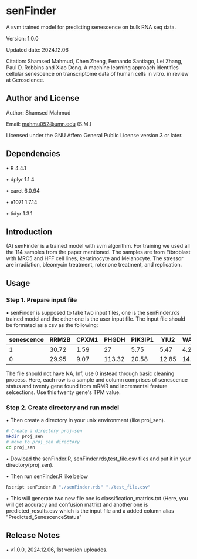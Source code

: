 # senFinder
A svm trained model for predicting senescence on bulk RNA seq data.

Version: 1.0.0

Updated date: 2024.12.06

Citation: Shamsed Mahmud, Chen Zheng, Fernando Santiago, Lei Zhang, Paul D. Robbins and Xiao Dong. A machine learning approach identifies cellular senescence on transcriptome data of human cells in vitro. in review at Geroscience.

#####
## Author and License

Author: Shamsed Mahmud

Email: mahmu052@umn.edu (S.M.)

Licensed under the GNU Affero General Public License version 3 or later.

#####
## Dependencies
• R 4.4.1

• dplyr 1.1.4

• caret 6.0.94

• e1071 1.7.14

• tidyr 1.3.1

#####
## Introduction

(A) senFinder is a trained model with svm algorithm. For training we used all the 114 samples from the paper mentioned. The samples are from Fibroblast with MRC5 and HFF cell lines, keratinocyte and Melanocyte. The stressor are irradiation, bleomycin treatment, rotenone treatment, and replication.  

#####
## Usage

### Step 1. Prepare input file

• senFinder is supposed to take two input files, one is the senFinder.rds trained model and the other one is the user input file. The input file should be formated as a csv as the following:

| senescence | RRM2B  | CPXM1 | PHGDH | PIK3IP1 | YIU2  | WASF1 | MRPS9 | TCF12 | DNAI3 | CAMK2N2 | NSD1  | MRPL11 | F8    | RPL10A | ISY1  | LUCAT1 | PURPL | CAPN10_DT | Lnc_PLOD2_2 | LINC00663 |
|------------|--------|-------|-------|---------|-------|-------|-------|-------|-------|---------|-------|--------|-------|---------|-------|--------|-------|-----------|-------------|-----------|
| 1          | 30.72  | 1.59  | 27    | 5.75    | 5.47  | 4.25  | 10.24 | 44.57 | 4.69  | 0.06    | 14.85 | 22.76  | 2.21  | 802.64  | 17.77 | 1.35   | 3.4   | 0.65      | 0.51        | 2.4       |
| 0          | 29.95  | 9.07  | 113.32| 20.58   | 12.85 | 14.96 | 26.69 | 64.89 | 1     | 0.26    | 13.83 | 57.81  | 1.67  | 1323.08 | 34.63 | 0.87   | 0.66  | 0.24      | 0.24        | 1.28      |


The file should not have NA, Inf, use 0 instead through basic cleaning process. Here, each row is a sample and column comprises of  senescence status and twenty  gene found from mRMR and incremental feature selcections. Use this twenty gene's TPM value.

### Step 2. Create directory and run model 
• Then create a directory in your unix environment (like proj_sen).
```Bash
# Create a directory proj-sen
mkdir proj_sen 
# move to proj_sen directory
cd proj_sen
```
• Dowload the senFinder.R, senFinder.rds,test_file.csv files and put it in your directory(proj_sen).

• Then run senFinder.R like below
```Bash
Rscript senFinder.R "./senFinder.rds" "./test_file.csv"
```
• This will generate two new file one is classification_matrics.txt (Here, you will get accuracy and confusion matrix) and another one is predicted_results.csv which is the input file and a added column alias "Predicted_SenescenceStatus"

#####
## Release Notes

• v1.0.0, 2024.12.06, 1st version uploades.





